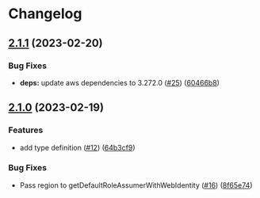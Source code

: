 # Changelog

## [2.1.1](https://github.com/jmaver-plume/kafkajs-msk-iam-authentication-mechanism/compare/v2.1.0...v2.1.1) (2023-02-20)


### Bug Fixes

* **deps:** update aws dependencies to 3.272.0 ([#25](https://github.com/jmaver-plume/kafkajs-msk-iam-authentication-mechanism/issues/25)) ([60466b8](https://github.com/jmaver-plume/kafkajs-msk-iam-authentication-mechanism/commit/60466b8bc2b01342fe4a117707bb96d0edd621ec))

## [2.1.0](https://github.com/jmaver-plume/kafkajs-msk-iam-authentication-mechanism/compare/v2.0.1...v2.1.0) (2023-02-19)


### Features

* add type definition ([#12](https://github.com/jmaver-plume/kafkajs-msk-iam-authentication-mechanism/issues/12)) ([64b3cf9](https://github.com/jmaver-plume/kafkajs-msk-iam-authentication-mechanism/commit/64b3cf9ce62fc13bb494db7ba7dc930decf17864))


### Bug Fixes

* Pass region to getDefaultRoleAssumerWithWebIdentity ([#16](https://github.com/jmaver-plume/kafkajs-msk-iam-authentication-mechanism/issues/16)) ([8f65e74](https://github.com/jmaver-plume/kafkajs-msk-iam-authentication-mechanism/commit/8f65e7407cf84813fc85aa4ef36795d07d83604a))
